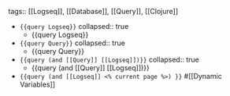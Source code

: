 tags:: [[Logseq]], [[Database]], [[Query]], [[Clojure]]

- `{{query Logseq}}`
  collapsed:: true
	- {{query Logseq}}
- `{{query Query}}`
  collapsed:: true
	- {{query Query}}
- `{{query (and [[Query]] [[Logseq]])}}`
  collapsed:: true
	- {{query (and [[Query]] [[Logseq]])}}
- `{{query (and [[Logseq]] <% current page %>) }}` #[[Dynamic Variables]]